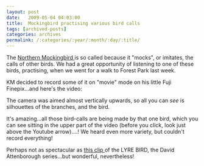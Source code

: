 ```yaml
---
layout: post
date:	2009-05-04 04:03:00
title:  Mockingbird practising various bird calls
tags: [archived-posts]
categories: archives
permalink: /:categories/:year/:month/:day/:title/
---
```

The <a href="http://en.wikipedia.org/wiki/Northern_Mockingbird"> Northern Mockingbird </a>  is so called because it "mocks", or imitates, the calls of other birds. We had a great opportunity of listening to one of these birds, practising, when we went for a walk to Forest Park last week.

KM decided to record some of it on "movie" mode on his little Fuji Finepix...and here's the video:


<lj-embed id="45"/>

The camera was aimed almost vertically upwards, so all you can *see* is silhouettes of the branches, and the bird.


It's amazing...all those bird-calls are being made by that one bird, which you can see sitting in the upper part of the video (before you click, look just above the Youtube arrow)....! We heard even more variety, but couldn't record everything!

Perhaps not as spectacular as <a href=" "> this clip </a> of the LYRE BIRD, the David Attenborough series...but wonderful, nevertheless!
